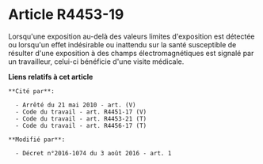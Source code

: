 # Article R4453-19

Lorsqu'une exposition au-delà des valeurs limites d'exposition est détectée ou lorsqu'un effet indésirable ou inattendu sur
la santé susceptible de résulter d'une exposition à des champs électromagnétiques est signalé par un travailleur, celui-ci
bénéficie d'une visite médicale.

**Liens relatifs à cet article**

	**Cité par**:

	  - Arrêté du 21 mai 2010 - art. (V)
	  - Code du travail - art. R4451-17 (V)
	  - Code du travail - art. R4453-21 (T)
	  - Code du travail - art. R4456-17 (T)

	**Modifié par**:

	  - Décret n°2016-1074 du 3 août 2016 - art. 1
